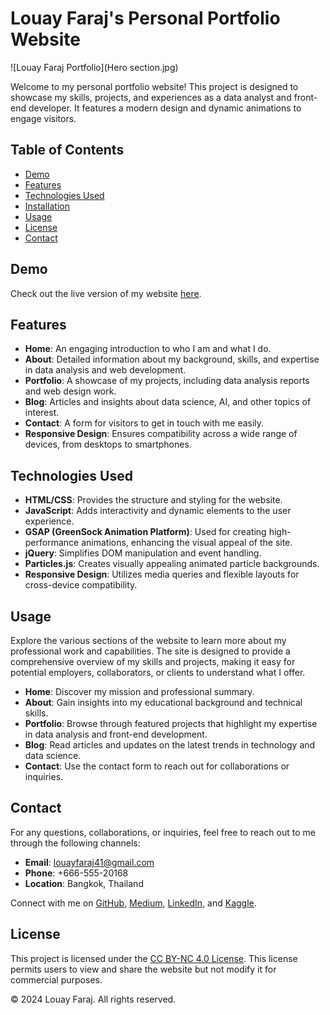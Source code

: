 # Louay Faraj's Personal Portfolio Website

![Louay Faraj Portfolio](Hero section.jpg)

Welcome to my personal portfolio website! This project is designed to showcase my skills, projects, and experiences as a data analyst and front-end developer. It features a modern design and dynamic animations to engage visitors.

## Table of Contents

- [Demo](#demo)
- [Features](#features)
- [Technologies Used](#technologies-used)
- [Installation](#installation)
- [Usage](#usage)
- [License](#license)
- [Contact](#contact)

## Demo

Check out the live version of my website [here](https://louaytheanalyst.netlify.app/#contact).

## Features

- **Home**: An engaging introduction to who I am and what I do.
- **About**: Detailed information about my background, skills, and expertise in data analysis and web development.
- **Portfolio**: A showcase of my projects, including data analysis reports and web design work.
- **Blog**: Articles and insights about data science, AI, and other topics of interest.
- **Contact**: A form for visitors to get in touch with me easily.
- **Responsive Design**: Ensures compatibility across a wide range of devices, from desktops to smartphones.

## Technologies Used

- **HTML/CSS**: Provides the structure and styling for the website.
- **JavaScript**: Adds interactivity and dynamic elements to the user experience.
- **GSAP (GreenSock Animation Platform)**: Used for creating high-performance animations, enhancing the visual appeal of the site.
- **jQuery**: Simplifies DOM manipulation and event handling.
- **Particles.js**: Creates visually appealing animated particle backgrounds.
- **Responsive Design**: Utilizes media queries and flexible layouts for cross-device compatibility.

## Usage

Explore the various sections of the website to learn more about my professional work and capabilities. The site is designed to provide a comprehensive overview of my skills and projects, making it easy for potential employers, collaborators, or clients to understand what I offer.

- **Home**: Discover my mission and professional summary.
- **About**: Gain insights into my educational background and technical skills.
- **Portfolio**: Browse through featured projects that highlight my expertise in data analysis and front-end development.
- **Blog**: Read articles and updates on the latest trends in technology and data science.
- **Contact**: Use the contact form to reach out for collaborations or inquiries.

## Contact

For any questions, collaborations, or inquiries, feel free to reach out to me through the following channels:

- **Email**: [louayfaraj41@gmail.com](mailto:louayfaraj41@gmail.com)
- **Phone**: +666-555-20168
- **Location**: Bangkok, Thailand

Connect with me on [GitHub](https://github.com/louayfj), [Medium](https://medium.com/@louayaraj), [LinkedIn](https://www.linkedin.com/in/louayfaraj/), and [Kaggle](https://www.kaggle.com/louayfaraj).

## License

This project is licensed under the [CC BY-NC 4.0 License](https://creativecommons.org/licenses/by-nc/4.0/). This license permits users to view and share the website but not modify it for commercial purposes.

&copy; 2024 Louay Faraj. All rights reserved.
